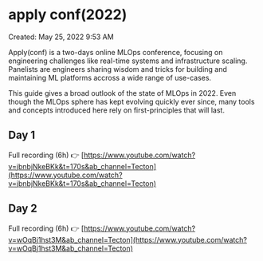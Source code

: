 # apply conf(2022)

Created: May 25, 2022 9:53 AM

Apply(conf) is a two-days online MLOps conference, focusing on engineering challenges like real-time systems and infrastructure scaling. Panelists are engineers sharing wisdom and tricks for building and maintaining ML platforms accross a wide range of use-cases.

This guide gives a broad outlook of the state of MLOps in 2022. Even though the MLOps sphere has kept evolving quickly ever since, many tools and concepts introduced here rely on first-principles that will last.


## Day 1

Full recording (6h) 👉 [https://www.youtube.com/watch?v=jbnbjNkeBKk&t=170s&ab_channel=Tecton](https://www.youtube.com/watch?v=jbnbjNkeBKk&t=170s&ab_channel=Tecton)


## Day 2

Full recording (6h) 👉 [https://www.youtube.com/watch?v=wOqBj1hst3M&ab_channel=Tecton](https://www.youtube.com/watch?v=wOqBj1hst3M&ab_channel=Tecton)

